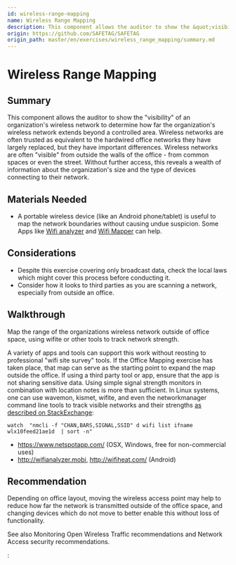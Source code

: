 ```yaml
---
id: wireless-range-mapping
name: Wireless Range Mapping
description: This component allows the auditor to show the &quot;visibility&quot; of an organization&#x27;s wireless network to determine how far...
origin: https://github.com/SAFETAG/SAFETAG
origin_path: master/en/exercises/wireless_range_mapping/summary.md
---
```

# Wireless Range Mapping

## Summary

This component allows the auditor to show the "visibility" of an organization's wireless network to determine how far the organization's wireless network extends beyond a controlled area. Wireless networks are often trusted as equivalent to the hardwired office networks they have largely replaced, but they have important differences. Wireless networks are often "visible" from outside the walls of the office - from common spaces or even the street. Without further access, this reveals a wealth of information about the organization's size and the type of devices connecting to their network.


## Materials Needed

* A portable wireless device (like an Android phone/tablet) is useful to map the network boundaries without causing undue suspicion. Some Apps like [Wifi analyzer](https://play.google.com/store/apps/details?id=cz.webprovider.wifianalyzer) and [Wifi Mapper](https://play.google.com/store/apps/details?id=com.osiris_mobile.wifimapper&hl=en) can help.

## Considerations

* Despite this exercise covering only broadcast data, check the local laws which might cover this process before conducting it.
* Consider how it looks to third parties as you are scanning a network, especially from outside an office.

## Walkthrough

Map the range of the organizations wireless network outside of office space, using wifite or other tools to track network strength.

A variety of apps and tools can support this work without reosting to professional "wifi site survey" tools. If the Office Mapping exercise has taken place, that map can serve as the starting point to expand the map outside the office. If using a third party tool or app, ensure that the app is not sharing sensitive data.  Using simple signal strength monitors in combination with location notes is more than sufficient. In Linux systems, one can use wavemon, kismet, wifite, and even the networkmanager command line tools to track visible networks and their strengths [as described on StackExchange](https://askubuntu.com/questions/237777/is-there-a-tool-like-wifi-analyzer-for-ubuntu):

```
watch  "nmcli -f "CHAN,BARS,SIGNAL,SSID" d wifi list ifname wlx10feed21ae1d  | sort -n"
```

* https://www.netspotapp.com/ (OSX, Windows, free for non-commercial uses)
* http://wifianalyzer.mobi,  http://wifiheat.com/ (Android)

## Recommendation

Depending on office layout, moving the wireless access point may help to reduce how far the network is transmitted outside of the office space, and changing devices which do not move to better enable this without loss of functionality.

See also Monitoring Open Wireless Traffic recommendations and Network Access security recommendations.



:[](../references/footnotes.md)
